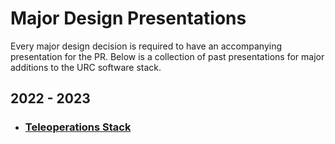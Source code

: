 # Major Design Presentations

Every major design decision is required to have an accompanying presentation for the PR. Below is a collection of past presentations for major additions to the URC software stack.

## 2022 - 2023

* ### [Teleoperations Stack](https://docs.google.com/presentation/d/14omGRc-cdEDDEFdOUnVKgbbW5EMFX9UyO-QmpGfILho/edit?usp=sharing)